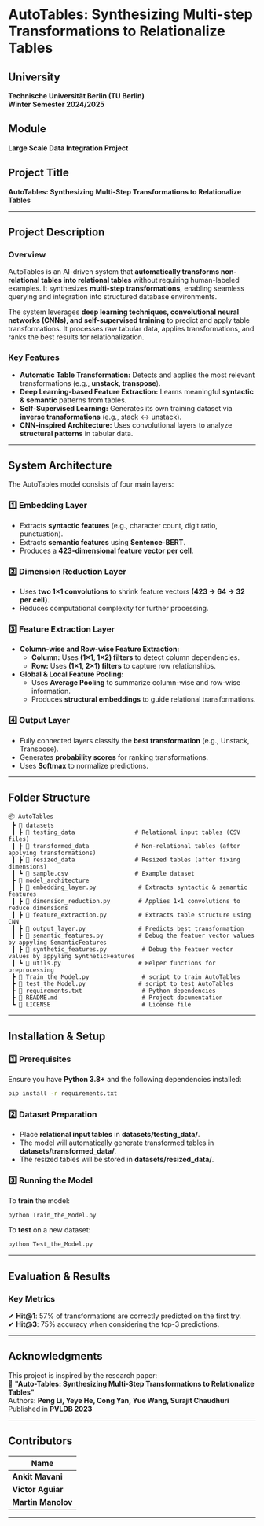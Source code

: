 # **AutoTables: Synthesizing Multi-step Transformations to Relationalize Tables**

## **University**

**Technische Universität Berlin (TU Berlin)**  
**Winter Semester 2024/2025**

## **Module**

**Large Scale Data Integration Project**

## **Project Title**

**AutoTables: Synthesizing Multi-Step Transformations to Relationalize Tables**

---

## **Project Description**

### **Overview**

AutoTables is an AI-driven system that **automatically transforms non-relational tables into relational tables** without requiring human-labeled examples. It synthesizes **multi-step transformations**, enabling seamless querying and integration into structured database environments.

The system leverages **deep learning techniques, convolutional neural networks (CNNs), and self-supervised training** to predict and apply table transformations. It processes raw tabular data, applies transformations, and ranks the best results for relationalization.

### **Key Features**

- **Automatic Table Transformation:** Detects and applies the most relevant transformations (e.g., **unstack, transpose**).
- **Deep Learning-based Feature Extraction:** Learns meaningful **syntactic & semantic** patterns from tables.
- **Self-Supervised Learning:** Generates its own training dataset via **inverse transformations** (e.g., stack ↔ unstack).
- **CNN-inspired Architecture:** Uses convolutional layers to analyze **structural patterns** in tabular data.

---

## **System Architecture**

The AutoTables model consists of four main layers:

### 1️⃣ **Embedding Layer**

- Extracts **syntactic features** (e.g., character count, digit ratio, punctuation).
- Extracts **semantic features** using **Sentence-BERT**.
- Produces a **423-dimensional feature vector per cell**.

### 2️⃣ **Dimension Reduction Layer**

- Uses **two 1×1 convolutions** to shrink feature vectors **(423 → 64 → 32 per cell)**.
- Reduces computational complexity for further processing.

### 3️⃣ **Feature Extraction Layer**

- **Column-wise and Row-wise Feature Extraction:**
  - **Column:** Uses **(1×1, 1×2) filters** to detect column dependencies.
  - **Row:** Uses **(1×1, 2×1) filters** to capture row relationships.
- **Global & Local Feature Pooling:**
  - Uses **Average Pooling** to summarize column-wise and row-wise information.
  - Produces **structural embeddings** to guide relational transformations.

### 4️⃣ **Output Layer**

- Fully connected layers classify the **best transformation** (e.g., Unstack, Transpose).
- Generates **probability scores** for ranking transformations.
- Uses **Softmax** to normalize predictions.

---

## **Folder Structure**

```
📦 AutoTables
 ┣ 📂 datasets
 ┃ ┣ 📂 testing_data                 # Relational input tables (CSV files)
 ┃ ┣ 📂 transformed_data             # Non-relational tables (after applying transformations)
 ┃ ┣ 📂 resized_data                 # Resized tables (after fixing dimensions)
 ┃ ┗ 📜 sample.csv                   # Example dataset
 ┣ 📂 model_architecture
 ┃ ┣ 📜 embedding_layer.py            # Extracts syntactic & semantic features
 ┃ ┣ 📜 dimension_reduction.py        # Applies 1×1 convolutions to reduce dimensions
 ┃ ┣ 📜 feature_extraction.py         # Extracts table structure using CNN
 ┃ ┣ 📜 output_layer.py               # Predicts best transformation
 ┃ ┣ 📜 semantic_features.py          # Debug the featuer vector values by appyling SemanticFeatures
 ┃ ┣ 📜 synthetic_features.py          # Debug the featuer vector values by appyling SyntheticFeatures
 ┃ ┗ 📜 utils.py                      # Helper functions for preprocessing
 ┣ 📜 Train_the_Model.py               # script to train AutoTables
 ┣ 📜 test_the_Model.py               # script to test AutoTables
 ┣ 📜 requirements.txt                 # Python dependencies
 ┣ 📜 README.md                        # Project documentation
 ┗ 📜 LICENSE                          # License file
```

---

## **Installation & Setup**

### **1️⃣ Prerequisites**

Ensure you have **Python 3.8+** and the following dependencies installed:

```bash
pip install -r requirements.txt
```

### **2️⃣ Dataset Preparation**

- Place **relational input tables** in **datasets/testing_data/**.
- The model will automatically generate transformed tables in **datasets/transformed_data/**.
- The resized tables will be stored in **datasets/resized_data/**.

### **3️⃣ Running the Model**

To **train** the model:

```bash
python Train_the_Model.py
```

To **test** on a new dataset:

```bash
python Test_the_Model.py
```

---

## **Evaluation & Results**

### **Key Metrics**

✔ **Hit@1**: 57% of transformations are correctly predicted on the first try.  
✔ **Hit@3**: 75% accuracy when considering the top-3 predictions.

---

## **Acknowledgments**

This project is inspired by the research paper:  
📄 **"Auto-Tables: Synthesizing Multi-Step Transformations to Relationalize Tables"**  
Authors: **Peng Li, Yeye He, Cong Yan, Yue Wang, Surajit Chaudhuri**  
Published in **PVLDB 2023**

---

## **Contributors**

| Name               |
| ------------------ |
| **Ankit Mavani**   |
| **Victor Aguiar**  |
| **Martin Manolov** |

---
